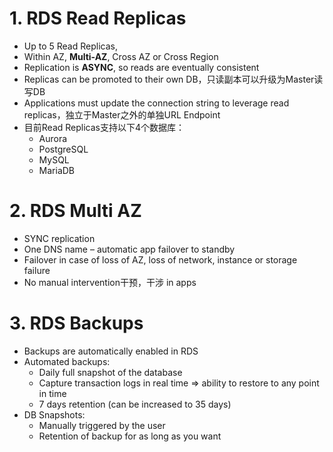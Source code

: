 
# 1. RDS Read Replicas
- Up to 5 Read Replicas, 
- Within AZ, **Multi-AZ**, Cross AZ or Cross Region
- Replication is **ASYNC**, so reads are eventually consistent
- Replicas can be promoted to their own DB，只读副本可以升级为Master读写DB
- Applications must update the connection string to leverage read replicas，独立于Master之外的单独URL Endpoint
- 目前Read Replicas支持以下4个数据库：
  - Aurora
  - PostgreSQL
  - MySQL
  - MariaDB

# 2. RDS Multi AZ
- SYNC replication
- One DNS name – automatic app failover to standby
- Failover in case of loss of AZ, loss of network, instance or storage failure
- No manual intervention干预，干涉 in apps

# 3. RDS Backups
- Backups are automatically enabled in RDS
- Automated backups:
  - Daily full snapshot of the database
  - Capture transaction logs in real time => ability to restore to any point in time
  - 7 days retention (can be increased to 35 days)
- DB Snapshots:
  - Manually triggered by the user
  - Retention of backup for as long as you want
